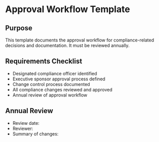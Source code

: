 # Approval Workflow Template

## Purpose
This template documents the approval workflow for compliance-related decisions and documentation. It must be reviewed annually.

## Requirements Checklist
- Designated compliance officer identified
- Executive sponsor approval process defined
- Change control process documented
- All compliance changes reviewed and approved
- Annual review of approval workflow

## Annual Review
- Review date:
- Reviewer:
- Summary of changes:
